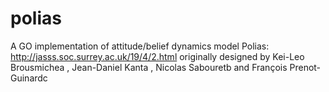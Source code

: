 # polias
A GO implementation of attitude/belief dynamics model Polias: http://jasss.soc.surrey.ac.uk/19/4/2.html originally designed by Kei-Leo Brousmichea , Jean-Daniel Kanta , Nicolas Sabouretb and François Prenot-Guinardc
